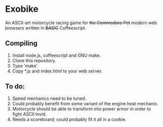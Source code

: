 # Exobike

An ASCII-art motorcycle racing game for <strike>the Commodore
Pet</strike> modern web browsers written in
<strike>BASIC</strike> Coffeescript.

## Compiling

1. Install node.js, coffeescript and GNU make.
2. Clone this repository.
3. Type 'make'.
4. Copy *.js and index.html to your web server.

## To do:

1. Speed mechanics need to be tuned.
2. Could probably benefit from some variant of the engine heat
   mechanic.
3. Motorcycle should be able to transform into power armor in order to
   fight ASCII Invid.
4. Needs a scoreboard; could probably fit it all in a cookie.


